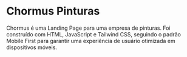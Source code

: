 # Chormus Pinturas

Chormus é uma Landing Page para uma empresa de pinturas. Foi construído com HTML, JavaScript e Tailwind CSS, seguindo o padrão Mobile First para garantir uma experiência de usuário otimizada em dispositivos móveis.
